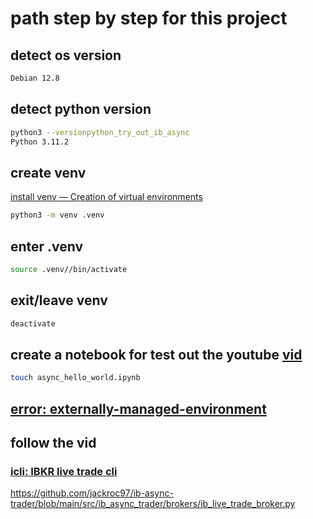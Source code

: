 # path step by step for this project

## detect os version

```bash
Debian 12.8 
```

## detect python version


```bash
python3 --versionpython_try_out_ib_async
Python 3.11.2
```


## create venv

[install venv — Creation of virtual environments](https://docs.python.org/3/library/venv.html)

```bash
python3 -m venv .venv
```

## enter .venv

```bash
source .venv//bin/activate
```

## exit/leave venv

```bash
deactivate
```

## create a notebook for test out the youtube [vid](https://www.youtube.com/watch?v=gyy_BFNui40&list=PLCZZtBmmgxn8CFKysCkcl-B1tqRgCCNIX&index=2)

```bash
touch async_hello_world.ipynb
```

## [error: externally-managed-environment](https://stackoverflow.com/questions/75608323/how-do-i-solve-error-externally-managed-environment-every-time-i-use-pip-3)


## [](https://stackoverflow.com/questions/75608323/how-do-i-solve-error-externally-managed-environment-every-time-i-use-pip-3)
## [](https://veronneau.org/python-311-pip-and-breaking-system-packages.html)

## follow the vid 

### [icli: IBKR live trade cli](https://github.com/mattsta/icli)


https://github.com/jackroc97/ib-async-trader/blob/main/src/ib_async_trader/brokers/ib_live_trade_broker.py 